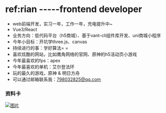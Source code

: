 # ref:rian -----frontend developer
- web前端开发，实习一年，工作一年，充电提升中~
- Vue3/React
- 业务方向：低代码平台（h5商城）、基于vant-cli组件库开发、uni商城小程序
- 今年小目标：开坑学three.js、canvas
- 持续进行的事：学好算法= =
- 喜欢炫酷的网站，比如鹰角网络的官网、原神的h5活动页小游戏
- 今年最喜欢的fps：apex
- 今年最喜欢的单机：艾尔登法环
- 玩的最久的游戏，原神 & 明日方舟
- 可以通过邮箱联系我：798032825@qq.com

### 资料卡
[![图片](https://genshin-card.himiku.com/5-7,29,30,42,51,61,62,64,66,67,72,75-80,82-89,91-93,95-108/16528905.png)](https://genshin-card.getloli.com)

